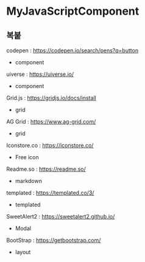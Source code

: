 # MyJavaScriptComponent

## 복붙

codepen : https://codepen.io/search/pens?q=button
 - component

uiverse : https://uiverse.io/
 - component

Grid.js : https://gridjs.io/docs/install
 - grid

AG Grid : https://www.ag-grid.com/
 - grid

Iconstore.co : https://iconstore.co/
 - Free icon

Readme.so : https://readme.so/
 - markdown

templated : https://templated.co/3/
 - templated

SweetAlert2 : https://sweetalert2.github.io/
 - Modal

BootStrap : https://getbootstrap.com/
- layout
